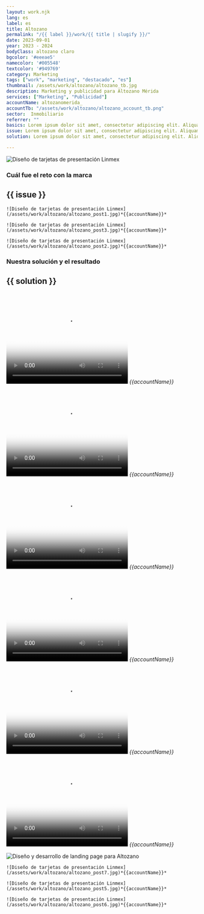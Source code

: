 ```yaml
---
layout: work.njk 
lang: es
label: es
title: Altozano
permalink: "/{{ label }}/work/{{ title | slugify }}/"
date: 2023-09-01
year: 2023 - 2024
bodyClass: altozano claro
bgcolor: '#eeeae5'
namecolor: '#005548'
textcolor: '#949769'
category: Marketing
tags: ["work", "marketing", "destacado", "es"]
thumbnail: /assets/work/altozano/altozano_tb.jpg
description: Marketing y publicidad para Altozano Mérida
services: ["Marketing", "Publicidad"]
accountName: altozanomerida_
accountTb: "/assets/work/altozano/altozano_account_tb.png"
sector:  Inmobiliario
referrer: ""
basics: Lorem ipsum dolor sit amet, consectetur adipiscing elit. Aliquam vulputate massa eget quam congue, ut fermentum risus placerat. Aliquam molestie sodales tincidunt. Quisque lectus enim, mattis at gravida id, porta in est. Donec eros ipsum, cursus a purus id, porttitor euismod metus. Maecenas ut erat molestie nibh finibus feugiat.
issue: Lorem ipsum dolor sit amet, consectetur adipiscing elit. Aliquam vulputate massa eget quam congue, ut fermentum risus placerat. Aliquam molestie sodales tincidunt. Quisque lectus enim, mattis at gravida id, porta in est. Donec eros ipsum, cursus a purus id, porttitor euismod metus. Maecenas ut erat molestie nibh finibus feugiat.
solution: Lorem ipsum dolor sit amet, consectetur adipiscing elit. Aliquam vulputate massa eget quam congue, ut fermentum risus placerat. Aliquam molestie sodales tincidunt. Quisque lectus enim, mattis at gravida id, porta in est. Donec eros ipsum, cursus a purus id, porttitor euismod metus. Maecenas ut erat molestie nibh finibus feugiat.

---
```


![Diseño de tarjetas de presentación Linmex](/assets/work/altozano/altozano_portada_mkt.jpg)

<div class="column__2">
    <div class="col__left">
        <h3>Cuál fue el reto con la marca</h3>
    </div>
    <div class="col__right">
        <h2>{{ issue }}</h2>
    </div>
</div>

<div class="column__3__mkt">
    
    ![Diseño de tarjetas de presentación Linmex](/assets/work/altozano/altozano_post1.jpg)*{{accountName}}*

    ![Diseño de tarjetas de presentación Linmex](/assets/work/altozano/altozano_post3.jpg)*{{accountName}}*
    
    ![Diseño de tarjetas de presentación Linmex](/assets/work/altozano/altozano_post2.jpg)*{{accountName}}*

</div>


<div class="column__2 work__column__2">
    <div class="col__left">
        <h3>Nuestra solución y el resultado</h3>
    </div>
    <div class="col__right">
        <h2>{{ solution }}</h2>
    </div>
</div>


<div class="column__3__mkt">
    <div class="video__wrapper">
        <div class="picture">
            <video width="320" height="240" controls playsinline x-webkit-airplay="allow" poster="/assets/work/altozano/yoga_altozano_poster.jpg">
                <source src="/assets/work/altozano/yoga_altozano.mp4" type="video/mp4">
                Tu navegador no logró reproducir este video, considera actualizarlo a una versión más reciente
            </video>
            <em>{{accountName}}</em>
        </div>
    </div>
    <div class="video__wrapper">
        <div class="picture">
            <video width="320" height="240" controls playsinline x-webkit-airplay="allow" poster="/assets/work/altozano/salones_altozano_poster.jpg">
                <source src="/assets/work/altozano/salones_altozano.mp4" type="video/mp4">
                Tu navegador no logró reproducir este video, considera actualizarlo a una versión más reciente
            </video>
            <em>{{accountName}}</em>
        </div>
    </div>
    <div class="video__wrapper">
        <div class="picture">
            <video width="320" height="240" controls playsinline x-webkit-airplay="allow" poster="/assets/work/altozano/altozano_reel_tenis_poster.jpg">
                <source src="/assets/work/altozano/altozano_reel_tenis.mp4" type="video/mp4">
                Tu navegador no logró reproducir este video, considera actualizarlo a una versión más reciente
            </video>
            <em>{{accountName}}</em>
        </div>
    </div>
</div>


<div class="column__3__mkt">
    <div class="video__wrapper">
        <div class="picture">
            <video width="320" height="240" controls playsinline x-webkit-airplay="allow" poster="/assets/work/altozano/tutorial_altozano_poster.jpg">
                <source src="/assets/work/altozano/tutorial_altozano.mp4" type="video/mp4">
                Tu navegador no logró reproducir este video, considera actualizarlo a una versión más reciente
            </video>
            <em>{{accountName}}</em>
        </div>
    </div>
    <div class="video__wrapper">
        <div class="picture">
            <video width="320" height="240" controls playsinline x-webkit-airplay="allow" poster="/assets/work/altozano/marzo_inmo_vertical_poster.jpg">
                <source src="/assets/work/altozano/marzo_inmo_vertical.mp4" type="video/mp4">
                Tu navegador no logró reproducir este video, considera actualizarlo a una versión más reciente
            </video>
            <em>{{accountName}}</em>
        </div>
    </div>
    <div class="video__wrapper">
        <div class="picture">
            <video width="320" height="240" controls playsinline x-webkit-airplay="allow" poster="/assets/work/altozano/preventa_altozano_poster.jpg">
                <source src="/assets/work/altozano/preventa_altozano.mp4" type="video/mp4">
                Tu navegador no logró reproducir este video, considera actualizarlo a una versión más reciente
            </video>
            <em>{{accountName}}</em>
        </div>
    </div>
</div>

![Diseño y desarrollo de landing page para Altozano](/assets/work/altozano/altozano_landing_page.jpg)

<div class="column__3__mkt">
    
    ![Diseño de tarjetas de presentación Linmex](/assets/work/altozano/altozano_post7.jpg)*{{accountName}}*

    ![Diseño de tarjetas de presentación Linmex](/assets/work/altozano/altozano_post5.jpg)*{{accountName}}*
    
    ![Diseño de tarjetas de presentación Linmex](/assets/work/altozano/altozano_post6.jpg)*{{accountName}}*

</div>